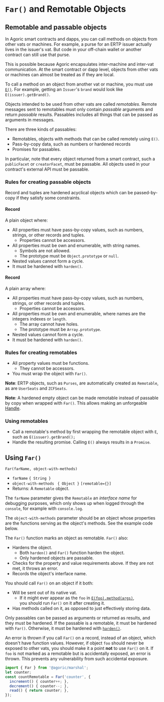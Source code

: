 
# `Far()` and Remotable Objects

## Remotable and passable objects

In Agoric smart contracts and dapps, you can call methods on objects from other vats or machines. 
For example, a purse for an ERTP issuer actually lives in the issuer's vat. But code in your off-chain
wallet or another contract can still use that purse.

This is possible because Agoric encapsulates inter-machine and inter-vat communication. At
the smart contract or dapp level, objects from other vats or machines can almost be treated 
as if they are local.

To call a method on an object from another vat or machine, you must 
use [`E()`](./eventual-send.html#remote-object-communication-with-e). For example, getting
an `Issuer`'s `brand` would look like `E(issuer).getBrand()`.

Objects intended to be used from other vats are called *remotables*. Remote messages sent to
remotables must only contain *passable* arguments and return *passable* results. 
Passables includes all things that can be passed as arguments in messages. 

There are three kinds of passables:
   * Remotables, objects with methods that can be called remotely using `E()`.
   * Pass-by-copy data, such as numbers or hardened records
   * Promises for passables.

In particular, note that every object returned from a smart contract, such a `publicFacet` or 
`creatorFacet`, must be passable. All objects used in your contract's external API must
be passable.

### Rules for creating passable objects
Record and tuples are hardened acyclical objects which can be passed-by-copy if they satisfy some constraints.

#### Record
A plain object where:
- All properties must have pass-by-copy values, such as numbers, strings, or other records and tuples.
  - Properties cannot be accessors.
- All properties must be own and enumerable, with string names.
  - Symbols are not allowed.
  - The prototype must be `Object.prototype` or `null`.
- Nested values cannot form a cycle.
- It must be hardened with `harden()`.

#### Record
A plain array where:
- All properties must have pass-by-copy values, such as numbers, strings, or other records and tuples.
  - Properties cannot be accessors.
- All properties must be own and enumerable, where names are the integers indexes or `length`.
  - The array cannot have holes.
  - The prototype must be `Array.prototype`.
- Nested values cannot form a cycle.
- It must be hardened with `harden()`.

### Rules for creating remotables
- All property values must be functions. 
  - They cannot be accessors.
- You must wrap the object with `Far()`.

**Note**: ERTP objects, such as `Purses`, are automatically created as `Remotable`, as are
`UserSeats` and `ZCFSeats`.

**Note**: A hardened empty object can be made remotable instead of passable by copy when
wrapped with `Far()`. This allows making an unforgeable [Handle](/glossary/#handle).

### Using remotables
- Call a remotable's method by first wrapping the remotable object with `E`, such as `E(issuer).getBrand();`
- Handle the resulting promise. Calling `E()` always results in a `Promise`.

## Using `Far()`

`Far(farName, object-with-methods)`
- `farName` `{ String }`
- `object-with-methods` ` { Object }` `[remotable={}]`
-  Returns: A `Remotable` object.

The `farName` parameter gives the `Remotable` an *interface name* for debugging purposes, which only shows
up when logged through the `console`, for example with `console.log`. 

The `object-with-methods` parameter should be an object whose properties are the functions serving 
as the object's methods. See the example code below.

The `Far()` function marks an object as remotable.  `Far()` also:
- Hardens the object.
  - Both `harden()` and `Far()` function harden the object. 
  - Only hardened objects are passable.
- Checks for the property and value requirements above. 
  If they are not met, it throws an error.
- Records the object's interface name. 

You should call `Far()` on an object if it both:
- Will be sent out of its native vat.
  - If it might ever appear as the `foo` in [`E(foo).method(args)`](./eventual-send.md),  
    you should run `Far()` on it after creating it.
- Has methods called on it, as opposed to just effectively storing data.

Only passables can be passed as arguments or returned as results,
and they must be hardened. If the passable is a remotable, it must be hardened with `Far()`.
Otherwise, it must be hardened with [`harden()`](./ses/ses-guide.md#harden).

An error
is thrown if you call `Far()` on a record, instead of an object, which doesn't have function
values. However, if object `foo` should never be exposed to other vats, you should make it
a point **not** to use `Far()` on it. If `foo` is not marked as a remotable but is accidentally
exposed, an error is thrown. This prevents any vulnerability from such accidental exposure.

```js
import { Far } from '@agoric/marshal';
let counter;
const countRemotable = Far('counter', {
  increment() { counter++; },
  decrement() { counter--; },
  read() { return counter; },
});
```





